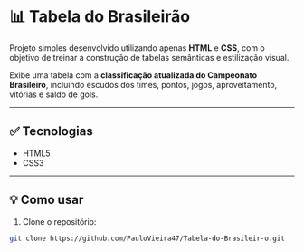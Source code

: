 # 📊 Tabela do Brasileirão

Projeto simples desenvolvido utilizando apenas **HTML** e **CSS**, com o objetivo de treinar a construção de tabelas semânticas e estilização visual.

Exibe uma tabela com a **classificação atualizada do Campeonato Brasileiro**, incluindo escudos dos times, pontos, jogos, aproveitamento, vitórias e saldo de gols.

---

## ✅ Tecnologias
- HTML5  
- CSS3  

---

## 💡 Como usar
1. Clone o repositório:  
```bash
git clone https://github.com/PauloVieira47/Tabela-do-Brasileir-o.git
